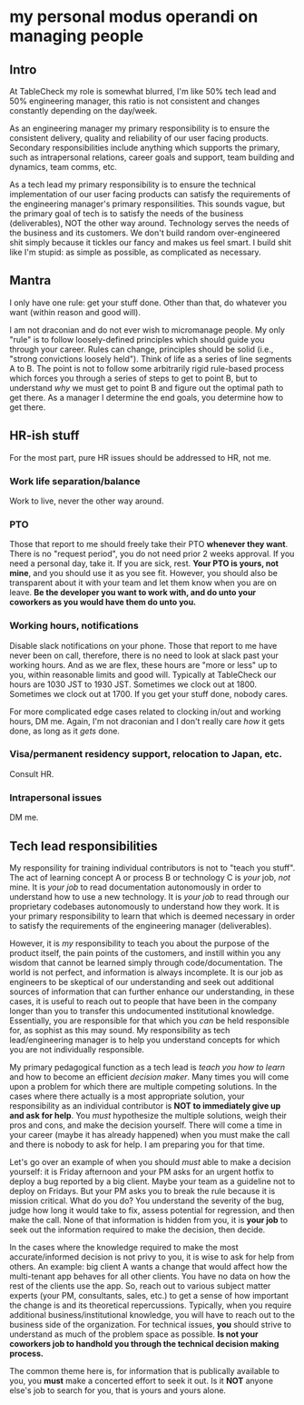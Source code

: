# my personal modus operandi on managing people

## Intro

At TableCheck my role is somewhat blurred, I'm like 50% tech lead and 50% engineering manager, this ratio is not consistent and changes constantly depending on the day/week.

As an engineering manager my primary responsibility is to ensure the consistent delivery, quality and reliability of our user facing products. Secondary responsibilities include anything which supports the primary, such as intrapersonal relations, career goals and support, team building and dynamics, team comms, etc. 

As a tech lead my primary responsibility is to ensure the technical implementation of our user facing products can satisfy the requirements of the engineering manager's primary responsilities. This sounds vague, but the primary goal of tech is to satisfy the needs of the business (deliverables), NOT the other way around. Technology serves the needs of the business and its customers. We don't build random over-engineered shit simply because it tickles our fancy and makes us feel smart. I build shit like I'm stupid: as simple as possible, as complicated as necessary.

## Mantra

I only have one rule: get your stuff done. Other than that, do whatever you want (within reason and good will).

I am not draconian and do not ever wish to micromanage people. My only "rule" is to follow loosely-defined principles which should guide you through your career. Rules can change, principles should be solid (i.e., "strong convictions loosely held"). Think of life as a series of line segments A to B. The point is not to follow some arbitrarily rigid rule-based process which forces you through a series of steps to get to point B, but to understand *why* we must get to point B and figure out the optimal path to get there. As a manager I determine the end goals, you determine how to get there.

## HR-ish stuff

For the most part, pure HR issues should be addressed to HR, not me.

### Work life separation/balance

Work to live, never the other way around.

### PTO

Those that report to me should freely take their PTO **whenever they want**. There is no "request period", you do not need prior 2 weeks approval. If you need a personal day, take it. If you are sick, rest. **Your PTO is yours, not mine**, and you should use it as you see fit. However, you should also be transparent about it with your team and let them know when you are on leave. **Be the developer you want to work with, and do unto your coworkers as you would have them do unto you.**

### Working hours, notifications

Disable slack notifications on your phone. Those that report to me have never been on call, therefore, there is no need to look at slack past your working hours. And as we are flex, these hours are "more or less" up to you, within reasonable limits and good will. Typically at TableCheck our hours are 1030 JST to 1930 JST. Sometimes we clock out at 1800. Sometimes we clock out at 1700. If you get your stuff done, nobody cares.

For more complicated edge cases related to clocking in/out and working hours, DM me. Again, I'm not draconian and I don't really care *how* it gets done, as long as it *gets* done.

### Visa/permanent residency support, relocation to Japan, etc.

Consult HR.

### Intrapersonal issues

DM me.

## Tech lead responsibilities

My responsility for training individual contributors is not to "teach you stuff". The act of learning concept A or process B or technology C is *your* job, *not* mine. It is *your job* to read documentation autonomously in order to understand how to use a new technology. It is *your job* to read through our proprietary codebases autonomously to understand how they work. It is your primary responsibility to learn that which is deemed necessary in order to satisfy the requirements of the engineering manager (deliverables).

However, it is *my* responsibility to teach you about the purpose of the product itself, the pain points of the customers, and instill within you any wisdom that cannot be learned simply through code/documentation. The world is not perfect, and information is always incomplete. It is our job as engineers to be skeptical of our understanding and seek out additional sources of information that can further enhance our understanding, in these cases, it is useful to reach out to people that have been in the company longer than you to transfer this undocumented institutional knowledge. Essentially, you are responsible for that which you *can* be held responsible for, as sophist as this may sound. My responsibility as tech lead/engineering manager is to help you understand concepts for which you are not individually responsible.

My primary pedagogical function as a tech lead is *teach you how to learn* and how to become an efficient *decision maker*. Many times you will come upon a problem for which there are multiple competing solutions. In the cases where there actually is a most appropriate solution, your responsibility as an individual contributor is **NOT to immediately give up and ask for help**. You *must* hypothesize the multiple solutions, weigh their pros and cons, and make the decision yourself. There will come a time in your career (maybe it has already happened) when you must make the call and there is nobody to ask for help. I am preparing you for that time.

Let's go over an example of when you should *must* able to make a decision yourself: it is Friday afternoon and your PM asks for an urgent hotfix to deploy a bug reported by a big client. Maybe your team as a guideline not to deploy on Fridays. But your PM asks you to break the rule because it is mission critical. What do you do? You understand the severity of the bug, judge how long it would take to fix, assess potential for regression, and then make the call. None of that information is hidden from you, it is **your job** to seek out the information required to make the decision, then decide.

In the cases where the knowledge required to make the most accurate/informed decision is not privy to you, it is wise to ask for help from others. An example: big client A wants a change that would affect how the multi-tenant app behaves for all other clients. You have no data on how the rest of the clients use the app. So, reach out to various subject matter experts (your PM, consultants, sales, etc.) to get a sense of how important the change is and its theoretical repercussions. Typically, when you require additional business/institutional knowledge, you will have to reach out to the business side of the organization. For technical issues, **you** should strive to understand as much of the problem space as possible. **Is not your coworkers job to handhold you through the technical decision making process.**

The common theme here is, for information that is publically available to you, you **must** make a concerted effort to seek it out. Is it **NOT** anyone else's job to search for you, that is yours and yours alone.
